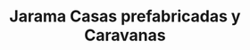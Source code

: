 ---
title: "Jarama Casas prefabricadas y Caravanas"
url: /san-sebastian-de-los-reyes/jarama-casas-prefabricadas-y-caravanas/
shop: Baumarkt
---